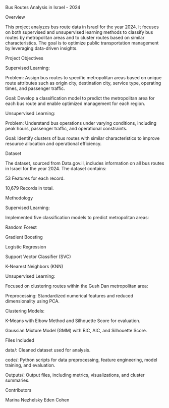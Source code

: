 Bus Routes Analysis in Israel - 2024

Overview

This project analyzes bus route data in Israel for the year 2024. It focuses on both supervised and unsupervised learning methods to classify bus routes by metropolitan areas and to cluster routes based on similar characteristics. The goal is to optimize public transportation management by leveraging data-driven insights.

Project Objectives

Supervised Learning:

Problem: Assign bus routes to specific metropolitan areas based on unique route attributes such as origin city, destination city, service type, operating times, and passenger traffic.

Goal: Develop a classification model to predict the metropolitan area for each bus route and enable optimized management for each region.

Unsupervised Learning:

Problem: Understand bus operations under varying conditions, including peak hours, passenger traffic, and operational constraints.

Goal: Identify clusters of bus routes with similar characteristics to improve resource allocation and operational efficiency.

Dataset

The dataset, sourced from Data.gov.il, includes information on all bus routes in Israel for the year 2024. The dataset contains:

53 Features for each record.

10,679 Records in total.

Methodology

Supervised Learning:

Implemented five classification models to predict metropolitan areas:

Random Forest

Gradient Boosting

Logistic Regression

Support Vector Classifier (SVC)

K-Nearest Neighbors (KNN)

Unsupervised Learning:

Focused on clustering routes within the Gush Dan metropolitan area:

Preprocessing: Standardized numerical features and reduced dimensionality using PCA.

Clustering Models:

K-Means with Elbow Method and Silhouette Score for evaluation.

Gaussian Mixture Model (GMM) with BIC, AIC, and Silhouette Score.

Files Included

data/: Cleaned dataset used for analysis.

code/: Python scripts for data preprocessing, feature engineering, model training, and evaluation.

Outputs/: Output files, including metrics, visualizations, and cluster summaries.


Contributors

Marina Nezhelsky
Eden Cohen



